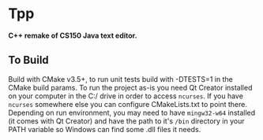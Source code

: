 # Tpp
**C++ remake of CS150 Java text editor.**

## To Build
Build with CMake v3.5+, to run unit tests build with -DTESTS=1 in the CMake build params. To run the project as-is you need Qt Creator installed on your computer in the C:/ drive in order to access `ncurses`. If you have `ncurses` somewhere else you can configure CMakeLists.txt to point there. Depending on run environment, you may need to have `mingw32-w64` installed (it comes with Qt Creator) and have the path to it's `/bin` directory in your PATH variable so Windows can find some .dll files it needs.
